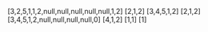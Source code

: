 [3,2,5,1,1,2,null,null,null,null,null,1,2]
[2,1,2]
[3,4,5,1,2]
[2,1,2]
[3,4,5,1,2,null,null,null,null,0]
[4,1,2]
[1,1]
[1]